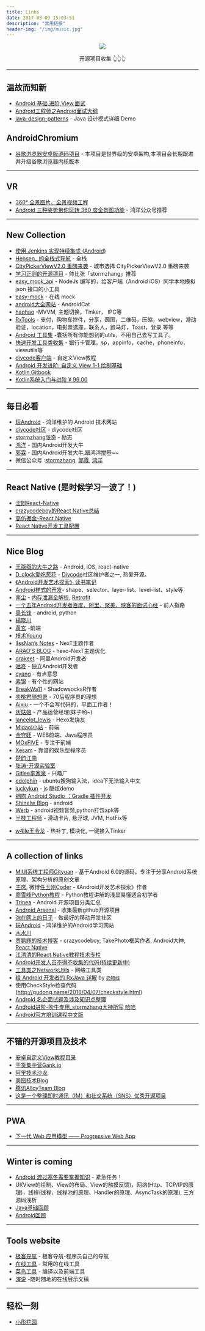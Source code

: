 ```yaml
---
title: Links
date: 2017-03-09 15:03:51
description: "常用链接"
header-img: "/img/music.jpg"
---
```


<!-- <center><font color=SkyBlue size="6px">**常用链接收藏**</font></center> -->

[<div align=center><img src="https://dn-linuxcn.qbox.me/data/attachment/album/201503/19/212638snhia4axi14x5rt5.jpg"/></div>](/project_collection)
<div align=center>开源项目收集 👆👆👆</div>

--------------------------------
## 温故而知新
- [Android 基础,进阶,View,面试](https://github.com/linsir6/AndroidNote)
- [Android工程师之Android面试大纲](http://mp.weixin.qq.com/s/bvB2U0-6ZJ1j06iVV4NmjQ)
- [java-design-patterns](https://github.com/iluwatar/java-design-patterns) - Java 设计模式详细 Demo

## AndroidChromium
- [谷歌浏览器安卓版源码项目](https://github.com/JackyAndroid/AndroidChromium/blob/master/README-CN.md) - 本项目是世界级的安卓架构,本项目会长期跟进并升级谷歌浏览器内核版本
--------------------------------
## VR
- [360° 全景图片、全景视频工程](https://github.com/sfsheng0322/DroidVR)
- [Android 三种姿势带你玩转 360 度全景图功能](http://mp.weixin.qq.com/s/XxzM3YIR-V2BD2M833qlhQ) -  鸿洋公众号推荐

--------------------------------
## New Collection
- [使用 Jenkins 实现持续集成 (Android)](http://www.pgyer.com/doc/view/jenkins)
- [Hensen_ 的全栈式导航](http://blog.csdn.net/qq_30379689/article/details/52637226) - 全栈
- [CityPickerViewV2.0 重磅来袭](http://crazyandcoder.github.io/2017/08/22/CityPickerViewV2-0%E9%87%8D%E7%A3%85%E6%9D%A5%E8%A2%AD/) - 城市选择 CityPickerViewV2.0 重磅来袭
- [学习正则的开源项目](https://github.com/zeeshanu/learn-regex/blob/master/README-cn.md) - 帅比张「stormzhang」推荐
- [easy_mock_api](https://github.com/heimashi/easy_mock_api) - NodeJs 编写的，给客户端（Android iOS）同学本地模拟 json 接口的小工具
- [easy-mock](https://easy-mock.com/) - 在线 mock
- [android大全网站](http://androidcat.com/?step=1&view=CatFragment) - AndroidCat
- [haohao](https://githubhaohao.github.io) -MVVM, 主题切换，Tinker， IPC等
- [RxTools](https://github.com/vondear/RxTools) - 支付，购物车控件，分享，圆图，二维码，压缩，webview，滑动验证，location，电影票选座，联系人，跑马灯，Toast，登录 等等
- [Android 工具集](https://github.com/Blankj/AndroidUtilCode) -囊括所有你能想到的utils，不用自己去写工具了。
- [快速开发工具类收集](https://github.com/AbrahamCaiJin/CommonUtilLibrary) - 银行卡管理，sp，appinfo，cache，phoneinfo，viewutils等
- [diycode客户端](https://github.com/GcsSloop/diycode) - 自定义View教程
- [Android 开发进阶: 自定义 View 1-1 绘制基础](http://hencoder.com/ui-1-1/)
- [Kotlin Gitbook](https://huanglizhuo.gitbooks.io/kotlin-in-chinese/content/GettingStarted/Basic-Syntax.html?q=)
- [Kotlin系统入门与进阶 ¥ 99.00](http://coding.imooc.com/class/evaluation/108.html?page=3)

--------------------------------
## 每日必看
- [玩Android](xueandroid.com/index) - 鸿洋维护的 Android 技术网站
- [diycode社区](https://www.diycode.cc/news) - diycode社区
- [stormzhang张奇](http://stormzhang.com/) - 励志
- [鸿洋](http://blog.csdn.net/lmj623565791?viewmode=contents) - 国内Android开发大牛
- [郭霖](http://blog.csdn.net/guolin_blog/article/details/9097463/) - 国内Android开发大牛,跟鸿洋搅基~~
- 微信公众号 :[stormzhang](http://weixin.sogou.com/weixin?type=1&s_from=input&query=AndroidDeveloper&ie=utf8&_sug_=n&_sug_type_=), [郭霖](http://weixin.sogou.com/weixin?type=1&query=guolin_blog&ie=utf8&_sug_=n&_sug_type_=&w=01015002&oq=&ri=2&sourceid=sugg&sut=893&sst0=1477555640580&lkt=1%2C1477555640477%2C1477555640477), [鸿洋](http://weixin.sogou.com/weixin?type=1&query=hongyangAndroid&ie=utf8&_sug_=y&_sug_type_=&w=01015002&oq=hong&ri=0&sourceid=sugg&stj=0%3B0%3B0%3B0&stj2=0&stj0=0&stj1=0&hp=32&hp1=&sut=3487&sst0=1477555714123&lkt=1%2C1477555714016%2C1477555714016)

-------------------------------
## React Native (是时候学习一波了！)
- [涩郎React-Native](http://godcoder.me/categories/%E6%8A%80%E6%9C%AF%E5%8D%9A%E5%AE%A2/React-Native/)
- [crazycodeboy的React Native总结](https://github.com/crazycodeboy/RNStudyNotes)
- [高仿掘金-React Native](http://blog.csdn.net/w337198302/article/details/53225051)
- [React Native开发工具配置](https://github.com/le0zh/blog/issues/1)

--------------------------------
## Nice Blog
* [王亟亟的大牛之路](http://blog.csdn.net/ddwhan0123?viewmode=contents) - Android, iOS, react-native
* [D_clock爱吃葱花](http://blog.coderclock.com/) - [Diycode](https://www.diycode.cc/wiki/about)社区维护者之一, 热爱开源。
* [《Android开发艺术探索》读书笔记](https://hujiaweibujidao.github.io/blog/2015/12/05/art-of-android-development-reading-notes/)
* [Android样式的开发](http://keeganlee.me/post/android/20150830)- shape、selector、layer-list、level-list、style等
* [南尘](http://www.cnblogs.com/liushilin) - [内存泄漏全解析](http://www.cnblogs.com/liushilin/p/5900089.html), [Retrofit](http://www.cnblogs.com/liushilin/p/6164901.html)
* [一个五年Android开发者百度、阿里、聚美、映客的面试心经](http://gdky005.com/2016/07/08/%E4%B8%80%E4%B8%AA%E4%BA%94%E5%B9%B4Android%E5%BC%80%E5%8F%91%E8%80%85%E7%99%BE%E5%BA%A6%E3%80%81%E9%98%BF%E9%87%8C%E3%80%81%E8%81%9A%E7%BE%8E%E3%80%81%E6%98%A0%E5%AE%A2%E7%9A%84%E9%9D%A2%E8%AF%95%E5%BF%83%E7%BB%8F/) - 前人指路
* [吴长锋](http://allenwu.itscoder.com/Arts-Development-of-Android-12) - android, python
* [楊晓川](http://www.shenhuiyang.com/)
* [黄玄](https://huangxuan.me/about/) -前端
* [技术Young](https://android-notes.github.io)
* [IIssNan’s Notes](http://notes.iissnan.com/) - NexT主题作者
* [ARAO’S BLOG](http://www.arao.me/) - hexo-NexT主题优化
* [drakeet](https://drakeet.me/) - 阿里Android开发者
* [咕咚](http://gudong.name/) - 独立Android开发者
* [cyang](http://cyang.tech/) - 有点意思
* [素锦](http://isujin.com/) - 有个性的网站
* [BreakWa11](https://breakwa11.blogspot.com/) - ShadowsocksR作者
* [卖桃君随想录](http://macshuo.com/) - 70后程序员的理想
* [Aixiu](http://blog.ynxiu.com/about/) - 一个不会写代码的，平面工作者！
* [灰姑娘](http://ephen.me/About/) - 产品运营经理(妹子哟~)
* [lancelot_lewis](http://lancelot_lewis.coding.me/guestbook/#comments) - Hexo发烧友
* [Midaoi小站](http://www.midaoi.com/) - 前端
* [金守旺](http://svend.cc/about/) - WEB前端、Java程序员
* [MOxFIVE](http://moxfive.xyz/) - 专注于前端
* [Xesam](http://xesam.github.io/tag/android/) - 靠谱的娱乐型程序员
* [楚韵江南](http://chuyun.github.io/)
* [张涛-开源实验室](http://www.kymjs.com/works/)
* [Gitlee李家泉](https://www.gitlee.com/resource/) - 兴趣广
* [edolphin](http://edolphin.site/archives/) - ubuntu搜狗输入法，idea下无法输入中文
* [luckykun](http://luckykun.com/work/2016-07-23/css3-study02.html) - js 酷炫demo
* [拥抱 Android Studio ：Gradle 插件开发](http://kvh.io/cn/tags/EmbraceAndroidStudio/)
* [Shinelw Blog](http://shinelw.com/) - android
* [Werb](http://werb.github.io/) - android视频音频,python打包apk等
* [半栈工程师](https://halfstackdeveloper.github.io/) - 滑动卡片, 悬浮球, JVM, HotFix等
- [w4lle王令龙](http://w4lle.github.io/)  - 热补丁, 模块化, 一键接入Tinker
	
-------------------------------
## A collection of links
- [MIUI系统工程师Gityuan](http://gityuan.com/about/) - 基于Android 6.0的源码，专注于分享Android系统原理、架构分析的原创文章
- [主席](https://github.com/singwhatiwanna), 微博[任玉刚Coder](http://weibo.com/uc83018062?is_hot=1) - 《Android开发艺术探索》作者
- [廖雪峰Python教程](http://www.liaoxuefeng.com/wiki/0014316089557264a6b348958f449949df42a6d3a2e542c000/00143184474383175eeea92a8b0439fab7b392a8a32f8fa000) - Python教程讲解的浅显易懂适合初学者
- [Trinea](https://github.com/Trinea/android-open-project) - Android 开源项目分类汇总
- [Android Arsenal](http://android-arsenal.com/) - 收集最新github开源项目
- [泡在网上的日子](http://www.jcodecraeer.com/plus/list.php?tid=18) - 做最好的移动开发社区
- [玩Android](http://www.xueandroid.com/) - 鸿洋维护的Android学习网站
- [木水川](http://mushuichuan.com/archives/)
- [贾鹏辉的技术博客](http://www.devio.org/) - crazycodeboy, TakePhoto框架作者, Android大神, [React Native](https://github.com/crazycodeboy/RNStudyNotes)
- [江清清的React Native教程技术专栏](http://www.lcode.org/)
- [Android开发人员不得不收集的代码(持续更新中)](https://github.com/yangxiaoge/AndroidUtilCode)
- [工具类之NetworkUtils](http://www.jianshu.com/p/fa877daf7406) - 网络工具类
- [给 Android 开发者的 RxJava 详解](http://gank.io/post/560e15be2dca930e00da1083#toc_1) by [`扔物线`](https://github.com/rengwuxian)
- 使用CheckStyle检查代码(http://gudong.name/2016/04/07/checkstyle.html)
- [Android 名企面试题及涉及知识点整理](https://github.com/Mr-YangCheng/ForAndroidInterview)
- [Android进阶-吹牛专用_stormzhang大神所写,哈哈](https://segmentfault.com/a/1190000000609851)
- [Android官方培训课程中文版](http://hukai.me/android-training-course-in-chinese/index.html)

-------------------------------
## 不错的开源项目及技术
- [安卓自定义View教程目录](http://www.gcssloop.com/customview/CustomViewIndex)
- [干货集中营Gank.io](http://gank.io/)
- [阿里技术沙龙](http://club.alibabatech.org/)
- [美图技术Blog](http://tech.meituan.com/)
- [腾讯AlloyTeam Blog](http://www.alloyteam.com/)
- [这是一个整理即时通讯（IM）和社交系统（SNS）优秀开源项目](https://github.com/yangxiaoge/Perfect_IM_SNS)

--------------------------------
## PWA
- [下一代 Web 应用模型 —— Progressive Web App](http://huangxuan.me/2017/02/09/nextgen-web-pwa/)

--------------------------------
## Winter is coming
* [Android 渡过寒冬需要掌握知识](http://pan.baidu.com/s/1c1WGbs8) - 紧急任务！
* UI(View的绘制、View的布局、View的触摸反馈)，网络(Http、TCP/IP的原理)，线程(线程、线程池的原理、Handler的原理、AsyncTask的原理), 三方源码浅析
* [Java基础回顾](http://blog.csdn.net/dd864140130/article/details/55833087)
* [Android回顾](https://www.diycode.cc/topics/615)

-------------------------------
## Tools website
- [极客导航](http://www.jikedaohang.com/) - 极客导航-程序员自己的导航
- [在线工具](http://tool.lu/) - 常用的在线工具
- [菜鸟工具](http://c.runoob.com/) - 编译以及前端工具
- [演说](http://yanshuo.io/) -随时随地的在线展示文稿
	
--------------------------------
## 轻松一刻
- [小彤花园](http://www.jianshu.com/u/4a4eb4feee62)
